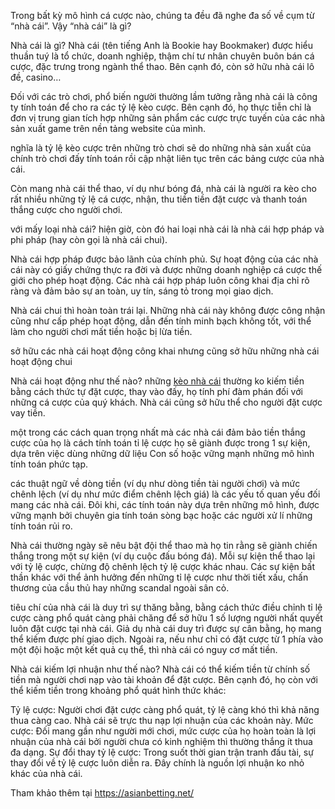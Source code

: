 Trong bất kỳ mô hình cá cược nào, chúng ta đều đã nghe đa số về cụm từ “nhà cái”. Vậy “nhà cái” là gì?

Nhà cái là gì?
Nhà cái (tên tiếng Anh là Bookie hay Bookmaker) được hiểu thuần tuý là tổ chức, doanh nghiệp, thậm chí tư nhân chuyên buôn bán cá cược, đặc trưng trong ngành thể thao. Bên cạnh đó, còn sở hữu nhà cái lô đề, casino…

Đối với các trò chơi, phổ biến người thường lầm tưởng rằng nhà cái là công ty tính toán để cho ra các tỷ lệ kèo cược. Bên cạnh đó, họ thực tiễn chỉ là đơn vị trung gian tích hợp những sản phẩm các cược trực tuyến của các nhà sản xuất game trên nền tảng website của mình.

nghĩa là tỷ lệ kèo cược trên những trò chơi sẽ do những nhà sản xuất của chính trò chơi đấy tính toán rồi cập nhật liên tục trên các bảng cược của nhà cái.

Còn mang nhà cái thể thao, ví dụ như bóng đá, nhà cái là người ra kèo cho rất nhiều những tỷ lệ cá cược, nhận, thu tiền tiền đặt cược và thanh toán thắng cược cho người chơi.

với mấy loại nhà cái?
hiện giờ, còn đó hai loại nhà cái là nhà cái hợp pháp và phi pháp (hay còn gọi là nhà cái chui).

Nhà cái hợp pháp được bảo lãnh của chính phủ. Sự hoạt động của các nhà cái này có giấy chứng thực ra đời và được những doanh nghiệp cá cược thế giới cho phép hoạt động. Các nhà cái hợp pháp luôn công khai địa chỉ rõ ràng và đảm bảo sự an toàn, uy tín, sáng tỏ trong mọi giao dịch.

Nhà cái chui thì hoàn toàn trái lại. Những nhà cái này không được công nhận cũng như cấp phép hoạt động, dẫn đến tính minh bạch không tốt, với thể làm cho người chơi mất tiền hoặc bị lừa tiền.

sở hữu các nhà cái hoạt động công khai nhưng cũng sở hữu những nhà cái hoạt động chui

Nhà cái hoạt động như thế nào?
những <a href="https://asianbetting.net/keo-nha-cai/">kèo nhà cái</a> thường ko kiếm tiền bằng cách thức tự đặt cược, thay vào đấy, họ tính phí đàm phán đối với những cá cược của quý khách. Nhà cái cũng sở hữu thể cho người đặt cược vay tiền.

một trong các cách quan trọng nhất mà các nhà cái đảm bảo tiền thắng cược của họ là cách tính toán tỉ lệ cược họ sẽ giành được trong 1 sự kiện, dựa trên việc dùng những dữ liệu Con số hoặc vững mạnh những mô hình tính toán phức tạp.

các thuật ngữ về dòng tiền (ví dụ như dòng tiền tài người chơi) và mức chênh lệch (ví dụ như mức điểm chênh lệch giá) là các yếu tố quan yếu đối mang các nhà cái. Đôi khi, các tính toán này dựa trên những mô hình, được vững mạnh bởi chuyên gia tính toán sòng bạc hoặc các người xử lí những tính toán rủi ro.

Nhà cái thường ngày sẽ nêu bật đội thể thao mà họ tin rằng sẽ giành chiến thắng trong một sự kiện (ví dụ cuộc đấu bóng đá). Mỗi sự kiện thể thao lại với tỷ lệ cược, chừng độ chênh lệch tỷ lệ cược khác nhau. Các sự kiện bất thần khác với thể ảnh hưởng đến những tỉ lệ cược như thời tiết xấu, chấn thương của cầu thủ hay những scandal ngoài sân cỏ.

tiêu chí của nhà cái là duy trì sự thăng bằng, bằng cách thức điều chỉnh tỉ lệ cược càng phổ quát càng phải chăng để sở hữu 1 số lượng người nhất quyết luôn đặt cược tại nhà cái. Giả dụ nhà cái duy trì được sự cân bằng, họ mang thể kiếm được phí giao dịch. Ngoài ra, nếu như chỉ có đặt cược từ 1 phía vào một đội hoặc một kết quả cụ thể, thì nhà cái có nguy cơ mất tiền.

Nhà cái kiếm lợi nhuận như thế nào?
Nhà cái có thể kiếm tiền từ chính số tiền mà người chơi nạp vào tài khoản để đặt cược. Bên cạnh đó, họ còn với thể kiếm tiền trong khoảng phổ quát hình thức khác:

Tỷ lệ cược: Người chơi đặt cược càng phổ quát, tỷ lệ càng khó thì khả năng thua càng cao. Nhà cái sẽ trực thu nạp lợi nhuận của các khoản này.
Mức cược: Đối mang gần như người mới chơi, mức cược của họ hoàn toàn là lợi nhuận của nhà cái bởi người chưa có kinh nghiệm thì thường thắng ít thua đa dạng.
Sự đổi thay tỷ lệ cược: Trong suốt thời gian trận tranh đấu tài, sự thay đổi về tỷ lệ cược luôn diễn ra. Đây chính là nguồn lợi nhuận ko nhỏ khác của nhà cái.

Tham khảo thêm tại https://asianbetting.net/
